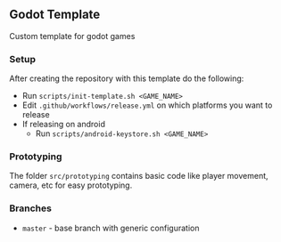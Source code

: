 ## Godot Template

Custom template for godot games

### Setup

After creating the repository with this template do the following:

- Run `scripts/init-template.sh <GAME_NAME>`
- Edit `.github/workflows/release.yml` on which platforms you want to release
- If releasing on android
  - Run `scripts/android-keystore.sh <GAME_NAME>`

### Prototyping

The folder `src/prototyping` contains basic code like player movement, camera, etc for easy prototyping.

### Branches

- `master` - base branch with generic configuration
